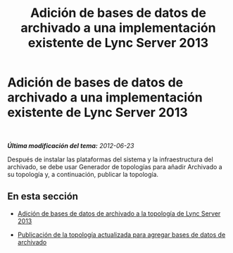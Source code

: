﻿---
title: Adición de bases de datos de archivado a una implementación existente de Lync Server 2013
TOCTitle: Adición de bases de datos de archivado a una implementación existente de Lync Server 2013
ms:assetid: 7350a6f7-6ed7-4fa7-b12d-e1858b93f9c0
ms:mtpsurl: https://technet.microsoft.com/es-es/library/JJ204997(v=OCS.15)
ms:contentKeyID: 48275675
ms.date: 01/07/2017
mtps_version: v=OCS.15
ms.translationtype: HT
---

# Adición de bases de datos de archivado a una implementación existente de Lync Server 2013

 

_**Última modificación del tema:** 2012-06-23_

Después de instalar las plataformas del sistema y la infraestructura del archivado, se debe usar Generador de topologías para añadir Archivado a su topología y, a continuación, publicar la topología.

## En esta sección

  - [Adición de bases de datos de archivado a la topología de Lync Server 2013](lync-server-2013-adding-archiving-databases-to-the-lync-server-2013-topology.md)

  - [Publicación de la topología actualizada para agregar bases de datos de archivado](lync-server-2013-publishing-the-updated-topology-to-add-archiving-databases.md)

